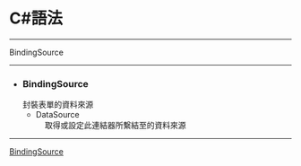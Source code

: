 
# C#語法
*****
BindingSource
*****  
+ ### BindingSource  
  封裝表單的資料來源  
	+ DataSource  
    		取得或設定此連結器所繫結至的資料來源  



*****
[BindingSource](https://msdn.microsoft.com/zh-tw/library/system.windows.forms.bindingsource(v=vs.110).aspx)  

